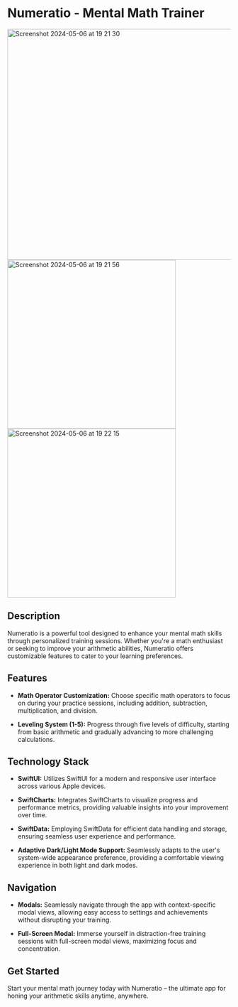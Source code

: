 # Numeratio - Mental Math Trainer

<img width="520" alt="Screenshot 2024-05-06 at 19 21 30" src="https://github.com/sadstitch003/numeratio/assets/80204631/6b666616-4466-4f3e-aeb2-90538368d886">
<br>
<img width="380" alt="Screenshot 2024-05-06 at 19 21 56" src="https://github.com/sadstitch003/numeratio/assets/80204631/3d77168a-2525-44e4-bd85-fe5288941364">
<img width="380" alt="Screenshot 2024-05-06 at 19 22 15" src="https://github.com/sadstitch003/numeratio/assets/80204631/5705e4c5-3264-4696-9c73-f4c393a4c8d7">


## Description
Numeratio is a powerful tool designed to enhance your mental math skills through personalized training sessions. Whether you're a math enthusiast or seeking to improve your arithmetic abilities, Numeratio offers customizable features to cater to your learning preferences.

## Features
- **Math Operator Customization:** Choose specific math operators to focus on during your practice sessions, including addition, subtraction, multiplication, and division.
  
- **Leveling System (1-5):** Progress through five levels of difficulty, starting from basic arithmetic and gradually advancing to more challenging calculations.

## Technology Stack
- **SwiftUI:** Utilizes SwiftUI for a modern and responsive user interface across various Apple devices.
  
- **SwiftCharts:** Integrates SwiftCharts to visualize progress and performance metrics, providing valuable insights into your improvement over time.

- **SwiftData:** Employing SwiftData for efficient data handling and storage, ensuring seamless user experience and performance.

- **Adaptive Dark/Light Mode Support:** Seamlessly adapts to the user's system-wide appearance preference, providing a comfortable viewing experience in both light and dark modes.

## Navigation
- **Modals:** Seamlessly navigate through the app with context-specific modal views, allowing easy access to settings and achievements without disrupting your training.

- **Full-Screen Modal:** Immerse yourself in distraction-free training sessions with full-screen modal views, maximizing focus and concentration.

## Get Started
Start your mental math journey today with Numeratio – the ultimate app for honing your arithmetic skills anytime, anywhere.
